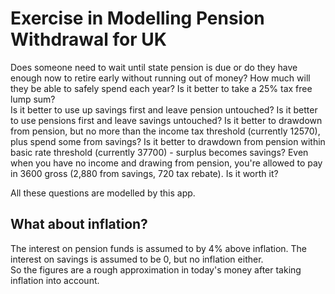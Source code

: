 # Exercise in Modelling Pension Withdrawal for UK
Does someone need to wait until state pension is due or do they have enough now to retire early without running out of money?
How much will they be able to safely spend each year?
Is it better to take a 25% tax free lump sum?  
Is it better to use up savings first and leave pension untouched?
Is it better to use pensions first and leave savings untouched?
Is it better to drawdown from pension, but no more than the income tax threshold (currently 12570), plus spend some from savings?
Is it better to drawdown from pension within basic rate threshold (currently 37700) - surplus becomes savings?
Even when you have no income and drawing from pension, you're allowed to pay in 3600 gross (2,880 from savings, 720 tax rebate).  Is it worth it?

All these questions are modelled by this app.

## What about inflation?
The interest on pension funds is assumed to by 4% above inflation.  The interest on savings is assumed to be 0, but no inflation either.  
So the figures are a rough approximation in today's money after taking inflation into account. 

